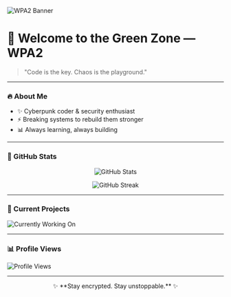 ![WPA2 Banner](https://raw.githubusercontent.com/wpa-2/wpa-2/main/wpa2_final_real_under1mb.png)

# 👾 Welcome to the Green Zone — WPA2

> "Code is the key. Chaos is the playground."

---

### 🔥 About Me
- ✨ Cyberpunk coder & security enthusiast
- ⚡ Breaking systems to rebuild them stronger
- 📊 Always learning, always building

---

### 🔬 GitHub Stats
<p align="center">
  <img src="https://github-readme-stats.vercel.app/api?username=wpa-2&show_icons=true&theme=tokyonight&hide_border=true&count_private=true" alt="GitHub Stats"/>
</p>

<p align="center">
  <img src="https://github-readme-streak-stats.herokuapp.com/?user=wpa-2&theme=tokyonight&hide_border=true" alt="GitHub Streak"/>
</p>

---

### 🚀 Current Projects
![Currently Working On](https://img.shields.io/badge/Currently%20Working%20On-Hacking%20The%20Matrix-brightgreen?style=for-the-badge&logo=linux)

---

### 📊 Profile Views
![Profile Views](https://komarev.com/ghpvc/?username=wpa-2&color=brightgreen&style=flat-square)

---

<p align="center">
✨ **Stay encrypted. Stay unstoppable.** ✨
</p>

